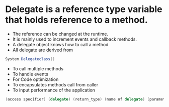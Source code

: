 # Delegate is a reference type variable that holds reference to a method. 
- The reference can be changed at the runtime.
- It is mainly used to increment events and callback methods.
- A delegate object knows how to call a method
- All delegate are derived from 
```c#
System.Delegateclass()
```
- To call multiple methods
- To handle events
- For Code optimization 
- To encapsulates methods call from caller
- To input performance of the application 

```c#
(access specifier) (delegate) (return_type) (name of delegate) (parameters) {};
```


